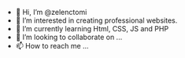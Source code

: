 - 👋 Hi, I’m @zelenctomi
- 👀 I’m interested in creating professional websites.
- 🌱 I’m currently learning Html, CSS, JS and PHP
- 💞️ I’m looking to collaborate on ...
- 📫 How to reach me ...

<!---
zelenctomi/zelenctomi is a ✨ special ✨ repository because its `README.md` (this file) appears on your GitHub profile.
You can click the Preview link to take a look at your changes.
--->
